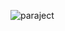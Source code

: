 ![paraject](https://user-images.githubusercontent.com/62003240/129517237-7806c37a-67cb-4b52-86ac-244af8801746.png)
